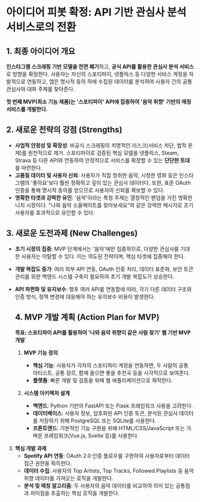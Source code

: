 # 아이디어 피봇 확정: API 기반 관심사 분석 서비스로의 전환

## 1. 최종 아이디어 개요

**인스타그램 스크래핑 기반 모델을 전면 폐기**하고, **공식 API를 활용한 관심사 분석 서비스**로 방향을 확정한다. 사용자는 자신의 스포티파이, 넷플릭스 등 다양한 서비스 계정을 자발적으로 연동하고, 앱은 명시적 동의 하에 수집된 데이터를 분석하여 사용자 간의 공통 관심사와 대화 주제를 찾아준다.

**첫 번째 MVP(최소 기능 제품)는 '스포티파이' API에 집중하여 '음악 취향' 기반의 매칭 서비스를 개발한다.**

## 2. 새로운 전략의 강점 (Strengths)

- **사업적 안정성 및 확장성**: 비공식 스크래핑의 치명적인 리스크(서비스 차단, 법적 문제)를 원천적으로 제거. 스포티파이로 검증된 핵심 모델을 넷플릭스, Steam, Strava 등 다른 API와 연동하여 안정적으로 서비스를 확장할 수 있는 **단단한 토대**를 마련한다.
- **고품질 데이터 및 사용자 신뢰**: 사용자가 직접 청취한 음악, 시청한 영화 등은 인스타그램의 '좋아요'보다 훨씬 정확하고 깊이 있는 관심사 데이터다. 또한, 표준 OAuth 인증을 통해 명시적 동의를 얻으므로 사용자의 신뢰를 확보할 수 있다.
- **명확한 타겟과 강력한 유인**: '음악'이라는 특정 주제는 열정적인 팬덤을 가진 명확한 니치 시장이다. "나와 음악 소울메이트를 찾아보세요"와 같은 강력한 메시지로 초기 사용자를 효과적으로 유인할 수 있다.

## 3. 새로운 도전과제 (New Challenges)

- **초기 시장의 집중**: MVP 단계에서는 '음악'에만 집중하므로, 다양한 관심사를 기대한 사용자는 이탈할 수 있다. 이는 의도된 전략이며, 핵심 타겟에 집중해야 한다.
- **개발 복잡도 증가**: 여러 외부 API 연동, OAuth 인증 처리, 데이터 표준화, 보안 토큰 관리를 위한 백엔드 시스템 구축이 필요하여 초기 개발 복잡도가 상승한다.
- **API 파편화 및 유지보수**: 향후 여러 API를 연동함에 따라, 각기 다른 데이터 구조와 인증 방식, 정책 변경에 대응해야 하는 유지보수 비용이 발생한다.

	## 4. MVP 개발 계획 (Action Plan for MVP)
	
	**목표: 스포티파이 API를 활용하여 '나와 음악 취향이 같은 사람 찾기' 웹 기반 MVP 개발**
	
	1.  **MVP 기능 정의**
	    - **핵심 기능**: 사용자가 각자의 스포티파이 계정을 연동하면, 두 사람의 공통 아티스트, 공통 장르, 함께 들으면 좋을 추천곡 등을 시각적으로 보여준다.
	    - **플랫폼**: 빠른 개발 및 검증을 위해 웹 애플리케이션으로 제작한다.
	
	2.  **시스템 아키텍처 설계**
	    - **백엔드**: Python 기반의 FastAPI 또는 Flask 프레임워크 사용을 고려한다.
	    - **데이터베이스**: 사용자 정보, 암호화된 API 인증 토큰, 분석된 관심사 데이터를 저장하기 위해 PostgreSQL 또는 SQLite를 사용한다.
	    - **프론트엔드**: 기본적인 기능 구현을 위해 HTML/CSS/JavaScript 또는 가벼운 프레임워크(Vue.js, Svelte 등)를 사용한다.

3.  **핵심 개발 과제**
    - **Spotify API 연동**: OAuth 2.0 인증 플로우를 구현하여 사용자로부터 데이터 접근 권한을 획득한다.
    - **데이터 수집**: 사용자의 Top Artists, Top Tracks, Followed Playlists 등 음악 취향 데이터를 가져오는 로직을 개발한다.
    - **분석 및 매칭 알고리즘**: 두 사용자의 음악 데이터를 비교하여 의미 있는 공통점과 차이점을 추출하는 핵심 로직을 개발한다.


